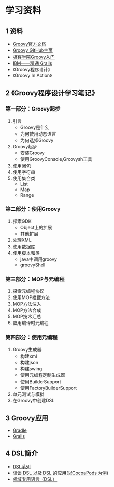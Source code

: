 # 学习资料

## 1 资料

- [Groovy官方文档](http://groovy-lang.org/documentation.html)
- [Groovy GitHub主页](https://github.com/groovy)
- [极客学院Groovy入门](http://wiki.jikexueyuan.com/project/groovy-introduction/)
- [IBM——精通 Grails](https://www.ibm.com/developerworks/cn/java/j-grails/)
- 《Groovy程序设计》
- 《Groovy In Action》


## 2 《Groovy程序设计学习笔记》

### 第一部分：Groovy起步

1. 引言
    - Groovy是什么
    - 为何使用动态语言
    - 为何选择Groovy
2. Groovy起步
    - 安装Groovy
    - 使用GroovyConsole,Groovysh工具
5. 使用闭包
6. 使用字符串
7. 使用集合类
    - List
    - Map
    - Range


### 第二部分：使用Groovy

1. 探索GDK
   - Object上的扩展
   - 其他扩展
2. 处理XML
3. 使用数据库
4. 使用脚本和类
    - java中调用groovy
    - groovyShell

### 第三部分：MOP与元编程

1. 探索元编程协议
2. 使用MOP拦截方法
3. MOP方法注入
4. MOP方法合成
5. MOP技术汇总
6. 应用编译时元编程

### 第四部分：使用元编程

1. Groovy生成器
   - 构建xml
   - 构建json
   - 构建swing
   - 使用元编程定制生成器
   - 使用BuilderSupport
   - 使用FactoryBuilderSupport
2. 单元测试与模拟
3. 在Groovy中创建DSL


## 3  Groovy应用

-  [Gradle](https://gradle.org/)
-  [Grails](https://grails.org/)


## 4 DSL简介

- [DSL系列](http://xfhnever.com/categories/DSL/)
- [谈谈 DSL 以及 DSL 的应用(以CocoaPods 为例)](http://draveness.me/dsl/)
- [领域专用语言（DSL）](http://blog.csdn.net/mfowler/article/details/1069927)
